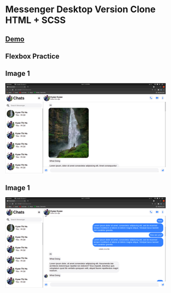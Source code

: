 # Messenger Desktop Version Clone HTML + SCSS

## [Demo](https://kywthiha.github.io/messenger-clone-html-css) 


## Flexbox Practice
## Image 1
![Image 1](./images/b.png "Image")

## Image 1
![Image 1](./images/c.png "Image")
